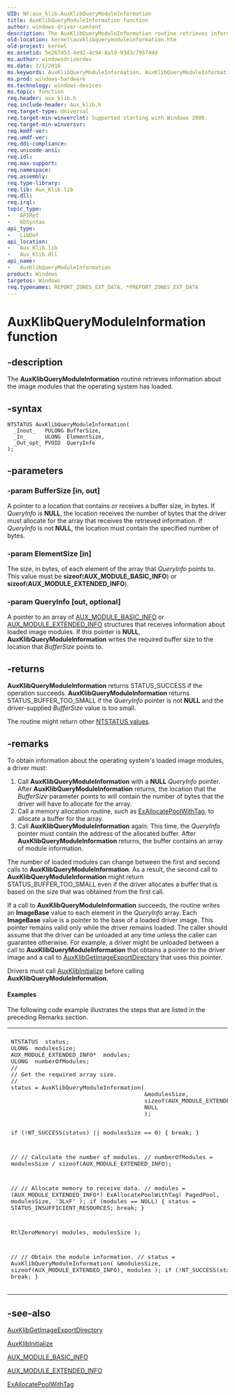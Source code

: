 ```yaml
---
UID: NF:aux_klib.AuxKlibQueryModuleInformation
title: AuxKlibQueryModuleInformation function
author: windows-driver-content
description: The AuxKlibQueryModuleInformation routine retrieves information about the image modules that the operating system has loaded.
old-location: kernel\auxklibquerymoduleinformation.htm
old-project: kernel
ms.assetid: 5e267d53-4e92-4c94-8a59-93d3c79574dd
ms.author: windowsdriverdev
ms.date: 3/1/2018
ms.keywords: AuxKlibQueryModuleInformation, AuxKlibQueryModuleInformation routine [Kernel-Mode Driver Architecture], aux_klib/AuxKlibQueryModuleInformation, aux_klib_555c5806-0b0d-48c1-9c50-b0496fb4e807.xml, kernel.auxklibquerymoduleinformation
ms.prod: windows-hardware
ms.technology: windows-devices
ms.topic: function
req.header: aux_klib.h
req.include-header: Aux_klib.h
req.target-type: Universal
req.target-min-winverclnt: Supported starting with Windows 2000.
req.target-min-winversvr: 
req.kmdf-ver: 
req.umdf-ver: 
req.ddi-compliance: 
req.unicode-ansi: 
req.idl: 
req.max-support: 
req.namespace: 
req.assembly: 
req.type-library: 
req.lib: Aux_Klib.lib
req.dll: 
req.irql: 
topic_type:
-	APIRef
-	kbSyntax
api_type:
-	LibDef
api_location:
-	Aux_Klib.lib
-	Aux_Klib.dll
api_name:
-	AuxKlibQueryModuleInformation
product: Windows
targetos: Windows
req.typenames: REPORT_ZONES_EXT_DATA, *PREPORT_ZONES_EXT_DATA
---
```


# AuxKlibQueryModuleInformation function


## -description


The <b>AuxKlibQueryModuleInformation</b> routine retrieves information about the image modules that the operating system has loaded.


## -syntax


````
NTSTATUS AuxKlibQueryModuleInformation(
  _Inout_   PULONG BufferSize,
  _In_      ULONG  ElementSize,
  _Out_opt_ PVOID  QueryInfo
);
````


## -parameters




### -param BufferSize [in, out]

A pointer to a location that contains or receives a buffer size, in bytes. If <i>QueryInfo</i> is <b>NULL</b>, the location receives the number of bytes that the driver must allocate for the array that receives the retrieved information. If <i>QueryInfo</i> is not <b>NULL</b>, the location must contain the specified number of bytes. 


### -param ElementSize [in]

The size, in bytes, of each element of the array that <i>QueryInfo</i> points to. This value must be <b>sizeof</b>(<b>AUX_MODULE_BASIC_INFO</b>) or <b>sizeof</b>(<b>AUX_MODULE_EXTENDED_INFO</b>).


### -param QueryInfo [out, optional]

A pointer to an array of <a href="..\aux_klib\ns-aux_klib-_aux_module_basic_info.md">AUX_MODULE_BASIC_INFO</a> or <a href="..\aux_klib\ns-aux_klib-_aux_module_extended_info.md">AUX_MODULE_EXTENDED_INFO</a> structures that receives information about loaded image modules. If this pointer is <b>NULL</b>, <b>AuxKlibQueryModuleInformation</b> writes the required buffer size to the location that <i>BufferSize</i> points to.


## -returns



<b>AuxKlibQueryModuleInformation</b> returns STATUS_SUCCESS if the operation succeeds. <b>AuxKlibQueryModuleInformation</b> returns STATUS_BUFFER_TOO_SMALL if the <i>QueryInfo</i> pointer is not <b>NULL</b> and the driver-supplied <i>BufferSize</i> value is too small.

The routine might return other <a href="https://msdn.microsoft.com/library/windows/hardware/ff557697">NTSTATUS values</a>.




## -remarks



To obtain information about the operating system's loaded image modules, a driver must:

<ol>
<li>
Call <b>AuxKlibQueryModuleInformation</b> with a <b>NULL</b> <i>QueryInfo</i> pointer. After <b>AuxKlibQueryModuleInformation</b> returns, the location that the <i>BufferSize</i> parameter points to will contain the number of bytes that the driver will have to allocate for the array.

</li>
<li>
Call a memory allocation routine, such as <a href="..\wdm\nf-wdm-exallocatepoolwithtag.md">ExAllocatePoolWithTag</a>, to allocate a buffer for the array. 

</li>
<li>
Call <b>AuxKlibQueryModuleInformation</b> again. This time, the <i>QueryInfo</i> pointer must contain the address of the allocated buffer. After <b>AuxKlibQueryModuleInformation</b> returns, the buffer contains an array of module information. 

</li>
</ol>
The number of loaded modules can change between the first and second calls to <b>AuxKlibQueryModuleInformation</b>. As a result, the second call to <b>AuxKlibQueryModuleInformation</b> might return STATUS_BUFFER_TOO_SMALL even if the driver allocates a buffer that is based on the size that was obtained from the first call.

If a call to <b>AuxKlibQueryModuleInformation</b> succeeds, the routine writes an <b>ImageBase</b> value to each element in the <i>QueryInfo</i> array. Each <b>ImageBase</b> value is a pointer to the base of a loaded driver image. This pointer remains valid only while the driver remains loaded. The caller should assume that the driver can be unloaded at any time unless the caller can guarantee otherwise. For example, a driver might be unloaded between a call to <b>AuxKlibQueryModuleInformation</b> that obtains a pointer to the driver image and a call to <a href="..\aux_klib\nf-aux_klib-auxklibgetimageexportdirectory.md">AuxKlibGetImageExportDirectory</a> that uses this pointer.

Drivers must call <a href="..\aux_klib\nf-aux_klib-auxklibinitialize.md">AuxKlibInitialize</a> before calling <b>AuxKlibQueryModuleInformation</b>.


#### Examples

The following code example illustrates the steps that are listed in the preceding Remarks section.

<div class="code"><span codelanguage=""><table>
<tr>
<th></th>
</tr>
<tr>
<td>
<pre>NTSTATUS  status;
ULONG  modulesSize;
AUX_MODULE_EXTENDED_INFO*  modules;
ULONG  numberOfModules;
//
// Get the required array size.
//
status = AuxKlibQueryModuleInformation(
                                       &amp;modulesSize,
                                       sizeof(AUX_MODULE_EXTENDED_INFO),
                                       NULL
                                       );

if (!NT_SUCCESS(status) || modulesSize == 0) {
    break;
    }

//
// Calculate the number of modules.
//
numberOfModules = modulesSize / sizeof(AUX_MODULE_EXTENDED_INFO);

//
// Allocate memory to receive data.
//
modules = 
    (AUX_MODULE_EXTENDED_INFO*) ExAllocatePoolWithTag(
                                      PagedPool,
                                      modulesSize,
                                      '3LxF'
                                      );
if (modules == NULL) {
    status = STATUS_INSUFFICIENT_RESOURCES;
    break;
    }

RtlZeroMemory(
              modules,
              modulesSize
              );

//
// Obtain the module information.
//
status = AuxKlibQueryModuleInformation(
                                       &amp;modulesSize,
                                       sizeof(AUX_MODULE_EXTENDED_INFO),
                                       modules
                                       );
if (!NT_SUCCESS(status)) {
    break;
    }</pre>
</td>
</tr>
</table></span></div>



## -see-also

<a href="..\aux_klib\nf-aux_klib-auxklibgetimageexportdirectory.md">AuxKlibGetImageExportDirectory</a>



<a href="..\aux_klib\nf-aux_klib-auxklibinitialize.md">AuxKlibInitialize</a>



<a href="..\aux_klib\ns-aux_klib-_aux_module_basic_info.md">AUX_MODULE_BASIC_INFO</a>



<a href="..\aux_klib\ns-aux_klib-_aux_module_extended_info.md">AUX_MODULE_EXTENDED_INFO</a>



<a href="..\wdm\nf-wdm-exallocatepoolwithtag.md">ExAllocatePoolWithTag</a>



 

 


